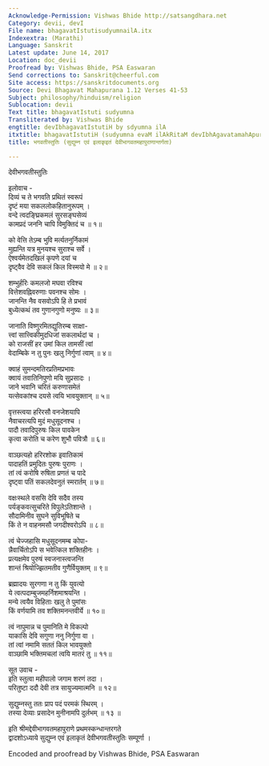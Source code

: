 ```yaml
---
Acknowledge-Permission: Vishwas Bhide http://satsangdhara.net
Category: devii, devI
File name: bhagavatIstutisudyumnailA.itx
Indexextra: (Marathi)
Language: Sanskrit
Latest update: June 14, 2017
Location: doc_devii
Proofread by: Vishwas Bhide, PSA Easwaran
Send corrections to: Sanskrit@cheerful.com
Site access: https://sanskritdocuments.org
Source: Devi Bhagavat Mahapurana 1.12 Verses 41-53
Subject: philosophy/hinduism/religion
Sublocation: devii
Text title: bhagavatIstuti sudyumna
Transliterated by: Vishwas Bhide
engtitle: devIbhagavatIstutiH by sdyumna ilA
itxtitle: bhagavatIstutiH (sudyumna evaM ilAkRitaM devIbhAgavatamahApurANAntargatA)
title: भगवतीस्तुतिः (सुद्युम्न एवं इलाकृइतं देवीभागवतमहापुराणान्तर्गता)

---
```

  
 देवीभगवतीस्तुतिः   
  
इलोवाच -  
दिव्यं च ते भगवति प्रथितं स्वरूपं  
     दृष्टं मया सकललोकहितानुरूपम् ।  
वन्दे त्वदङ्घ्रिकमलं सुरसङ्घसेव्यं  
     कामप्रदं जननि चापि विमुक्तिदं च ॥ १॥  
  
को वेत्ति तेऽम्ब भुवि मर्त्यतनुर्निकामं  
     मुह्यन्ति यत्र मुनयश्च सुराश्च सर्वे ।  
ऐश्वर्यमेतदखिलं कृपणे दयां च  
     दृष्ट्वैव देवि सकलं किल विस्मयो मे ॥ २॥  
  
शम्भुर्हरिः कमलजो मघवा रविश्च  
     वित्तेशवह्निवरुणाः पवनश्च सोमः ।  
जानन्ति नैव वसवोऽपि हि ते प्रभावं  
     बुध्येत्कथं तव गुणानगुणो मनुष्यः ॥ ३॥  
  
जानाति विष्णुरमितद्युतिरम्ब साक्षा-  
     त्त्वां सात्त्विकीमुदधिजां सकलार्थदां च ।  
को राजसीं हर उमां किल तामसीं त्वां  
     वेदाम्बिके न तु पुनः खलु निर्गुणां त्वाम् ॥ ४॥  
  
क्वाहं सुमन्दमतिरप्रतिमप्रभावः  
     क्वायं तवातिनिपुणो मयि सुप्रसादः ।  
जाने भवानि चरितं करुणासमेतं  
     यत्सेवकांश्च दयसे त्वयि भावयुक्तान् ॥ ५॥  
  
वृत्तस्त्वया हरिरसौ वनजेशयापि  
     नैवाचरत्यपि मुदं मधुसूदनश्च ।  
पादौ तवादिपुरुषः किल पावकेन  
     कृत्वा करोति च करेण शुभौ पवित्रौ ॥ ६॥  
  
वाञ्छत्यहो हरिरशोक इवातिकामं  
     पादाहतिं प्रमुदितः पुरुषः पुराणः ।  
तां त्वं करोषि रुषिता प्रणतं च पादे  
     दृष्ट्वा पतिं सकलदेवनुतं स्मरार्तम् ॥ ७॥  
  
वक्षःस्थले वससि देवि सदैव तस्य  
     पर्यङ्कवत्सुचरिते विपुलेऽतिशान्ते ।  
सौदामिनीव सुघने सुविभूषिते च  
     किं ते न वाहनमसौ जगदीश्वरोऽपि ॥ ८॥  
  
त्वं चेज्जहासि मधुसूदनमम्ब कोपा-  
     न्नैवार्चितोऽपि स भवेत्किल शक्तिहीनः ।  
प्रत्यक्षमेव पुरुषं स्वजनास्त्वजन्ति  
     शान्तं श्रियोज्झितमतीव गुणैर्वियुक्तम् ॥ ९॥  
  
ब्रह्मादयः सुरगणा न तु किं युवत्यो  
     ये त्वत्पदाम्बुजमहर्निशमाश्रयन्ति ।  
मन्ये त्वयैव विहिताः खलु ते पुमांसः  
     किं वर्णयामि तव शक्तिमनन्तवीर्ये ॥ १०॥  
  
त्वं नापुमान्न च पुमानिति मे विकल्पो  
     याकासि देवि सगुणा ननु निर्गुणा वा ।  
तां त्वां नमामि सततं किल भावयुक्तो  
     वाञ्छामि भक्तिमचलां त्वयि मातरं तु ॥ ११॥  
  
सूत उवाच -  
इति स्तुत्वा महीपालो जगाम शरणं तदा ।  
परितुष्टा ददौ देवी तत्र सायुज्यमात्मनि ॥ १२॥  
  
सुद्युम्नस्तु ततः प्राप पदं परमकं स्थिरम् ।  
तस्या देव्याः प्रसादेन मुनीनामपि दुर्लभम् ॥ १३ ॥   
  
इति श्रीमद्देवीभागवतमहापुराणे प्रथमस्कन्धान्तरगते  
द्वादशोऽध्याये सुद्युम्न एवं इलाकृतं देवीभगवतीस्तुतिः सम्पूर्णा ।  
  
Encoded and proofread by Vishwas Bhide, PSA Easwaran  
  
